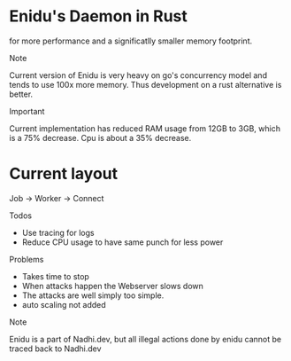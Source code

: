 # Enidu's Daemon in Rust 
for more performance and a significatlly smaller memory footprint. 

>[!NOTE]
>Current version of Enidu is very heavy on go's concurrency model and tends to use 100x more memory. Thus development on a rust alternative is better. 

>[!IMPORTANT]
> Current implementation has reduced RAM usage from 12GB to 3GB, which is a 75% decrease. Cpu is about a 35% decrease. 

# Current layout

Job -> Worker -> Connect

Todos
- Use tracing for logs
- Reduce CPU usage to have same punch for less power



Problems
- Takes time to stop
- When attacks happen the Webserver slows down
- The attacks are well simply too simple.
- auto scaling not added


>[!NOTE]
>Enidu is a part of Nadhi.dev, but all illegal actions done by enidu cannot be traced back to Nadhi.dev



